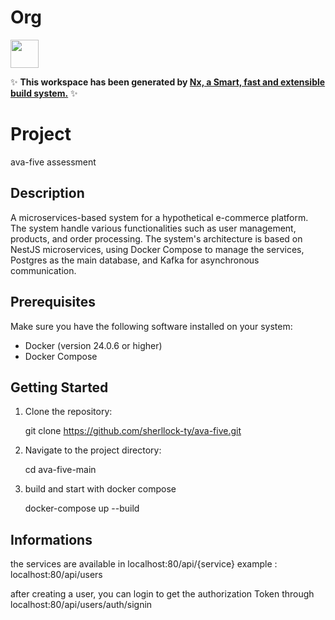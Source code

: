 # Org

<a alt="Nx logo" href="https://nx.dev" target="_blank" rel="noreferrer"><img src="https://raw.githubusercontent.com/nrwl/nx/master/images/nx-logo.png" width="45"></a>

✨ **This workspace has been generated by [Nx, a Smart, fast and extensible build system.](https://nx.dev)** ✨


# Project
ava-five assessment

## Description

A microservices-based system for a hypothetical e-commerce platform. The system handle various functionalities such as user management, products, and order processing. The system's architecture is based on NestJS microservices, using Docker Compose to manage the services, Postgres as the main database, and Kafka for asynchronous communication.

## Prerequisites

Make sure you have the following software installed on your system:

- Docker (version 24.0.6 or higher)
- Docker Compose

## Getting Started

1. Clone the repository:

   git clone https://github.com/sherllock-ty/ava-five.git

2. Navigate to the project directory:

    cd ava-five-main

3. build and start with docker compose

    docker-compose up --build


## Informations
the services are available in localhost:80/api/{service}
    example :  localhost:80/api/users 

after creating a user, you can login to get the authorization Token through 
    localhost:80/api/users/auth/signin
